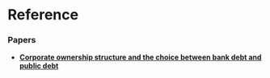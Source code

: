 <h1> Reference </h1>

<h3> Papers </h3>

  - <a href="https://doi.org/10.1016/j.jfineco.2013.03.006"><b>Corporate ownership structure and the choice between bank debt and public debt</b></a>
